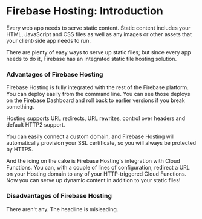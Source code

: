 # Firebase Hosting: Introduction

Every web app needs to serve static content. Static content includes your HTML, JavaScript and CSS files as well as any images or other assets that your client-side app needs to run.

There are plenty of easy ways to serve up static files; but since every app needs to do it, Firebase has an integrated static file hosting solution.

### Advantages of Firebase Hosting

Firebase Hosting is fully integrated with the rest of the Firebase platform. You can deploy easily from the command line. You can see those deploys on the Firebase Dashboard and roll back to earlier versions if you break something.

Hosting supports URL redirects, URL rewrites, control over headers and default HTTP2 support.

You can easily connect a custom domain, and Firebase Hosting will automatically provision your SSL certificate, so you will always be protected by HTTPS.

And the icing on the cake is Firebase Hosting's integration with Cloud Functions. You can, with a couple of lines of configuration, redirect a URL on your Hosting domain to any of your HTTP-triggered Cloud Functions. Now you can serve up dynamic content in addition to your static files!

### Disadvantages of Firebase Hosting

There aren't any. The headline is misleading.

